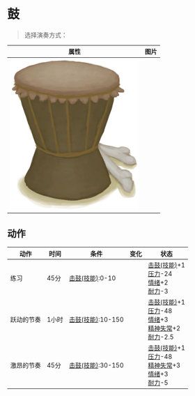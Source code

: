 # 鼓  
> 选择演奏方式：  
  
  属性  |   图片   
 ----  |  ----:   
   |  ![](Sprite/Drum.png)   
  
## 动作  
动作  |  时间  |  条件  |  变化  |  状态  
----  |  ----  |  ----  |  ----  |  ----  
练习<br>  |  45分  |  [击鼓(技能)](Skill_Percussion.md):0-10  |    |  [击鼓(技能)](Skill_Percussion.md)+1<br>[压力](Stress.md)-24<br>[情绪](Morale.md)+2<br>[耐力](Stamina.md)-3  
跃动的节奏<br>  |  1小时  |  [击鼓(技能)](Skill_Percussion.md):10-150  |    |  [击鼓(技能)](Skill_Percussion.md)+1<br>[压力](Stress.md)-48<br>[情绪](Morale.md)+3<br>[精神失常](MindState.md)+2<br>[耐力](Stamina.md)-2.5  
激昂的节奏<br>  |  45分  |  [击鼓(技能)](Skill_Percussion.md):30-150  |    |  [击鼓(技能)](Skill_Percussion.md)+1<br>[压力](Stress.md)-48<br>[精神失常](MindState.md)+3<br>[情绪](Morale.md)+3<br>[耐力](Stamina.md)-5  
